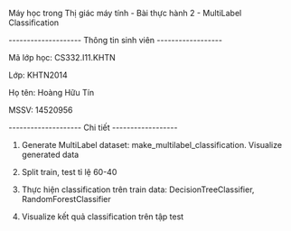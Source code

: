 Máy học trong Thị giác máy tính - Bài thực hành 2 - MultiLabel Classification

-------------------- Thông tin sinh viên ------------------

Mã lớp học: CS332.I11.KHTN

Lớp: KHTN2014

Họ tên: Hoàng Hữu Tín

MSSV: 14520956

-------------------- Chi tiết ------------------

1. Generate MultiLabel dataset: make_multilabel_classification. Visualize generated data

2. Split train, test tỉ lệ 60-40

2. Thực hiện classification trên train data: DecisionTreeClassifier, RandomForestClassifier 

3. Visualize kết quả classification trên tập test
